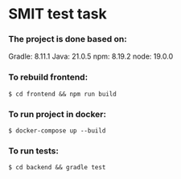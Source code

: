 # SMIT test task

### The project is done based on:

Gradle: 8.11.1
Java: 21.0.5
npm: 8.19.2
node: 19.0.0

### To rebuild frontend:

`$ cd frontend && npm run build`

### To run project in docker:

`$ docker-compose up --build`

### To run tests:

`$ cd backend && gradle test`
